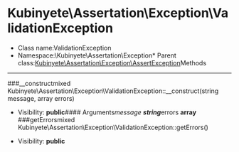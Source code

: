 Kubinyete\Assertation\Exception\ValidationException
===============
* Class name:ValidationException
* Namespace:\Kubinyete\Assertation\Exception* Parent class:[Kubinyete\Assertation\Exception\AssertException](/docs/Kubinyete-Assertation-Exception-AssertException.md)Methods
-------
###__constructmixed Kubinyete\Assertation\Exception\ValidationException::__construct(string message, array errors)



* Visibility: **public**#### Arguments*message **string***errors **array**
###getErrorsmixed Kubinyete\Assertation\Exception\ValidationException::getErrors()



* Visibility: **public**